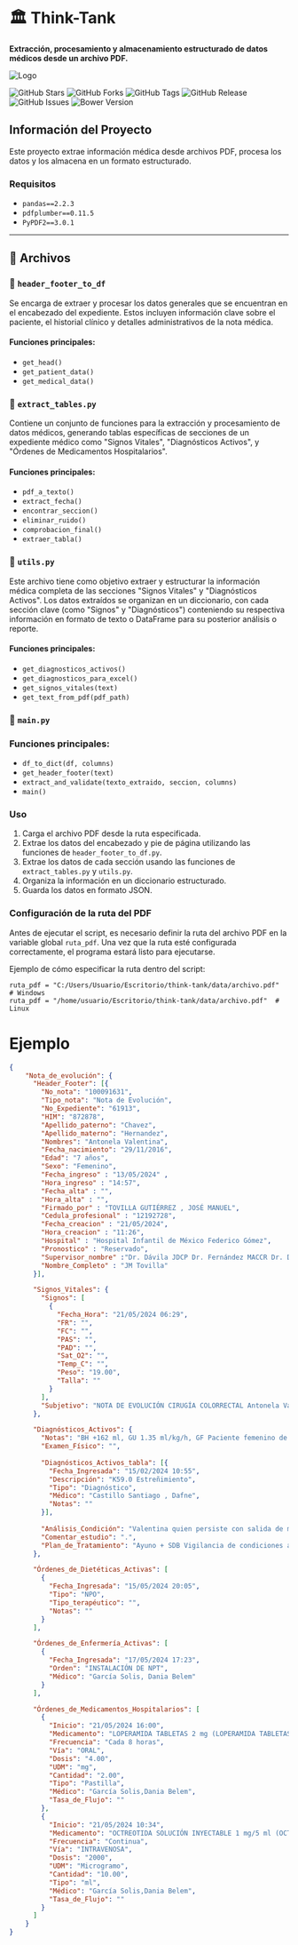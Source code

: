 # 🏛 Think-Tank  

**Extracción, procesamiento y almacenamiento estructurado de datos médicos desde un archivo PDF.**

![Logo]([https://www.iimas.unam.mx/wp-content/uploads/2023/11/Logo-pagina-ok.png](https://github.com/DIEGOELIASLOPEZ/ejemploRead/blob/main/IMMAS%20logo.png?raw=true))

![GitHub Stars](https://img.shields.io/github/stars/pandao/editor.md.svg)
![GitHub Forks](https://img.shields.io/github/forks/pandao/editor.md.svg)
![GitHub Tags](https://img.shields.io/github/tag/pandao/editor.md.svg)
![GitHub Release](https://img.shields.io/github/release/pandao/editor.md.svg)
![GitHub Issues](https://img.shields.io/github/issues/pandao/editor.md.svg)
![Bower Version](https://img.shields.io/bower/v/editor.md.svg)

## Información del Proyecto

Este proyecto extrae información médica desde archivos PDF, procesa los datos y los almacena en un formato estructurado.

### Requisitos

- `pandas==2.2.3`
- `pdfplumber==0.11.5`
- `PyPDF2==3.0.1`

---

## 📂 Archivos

### 📗 `header_footer_to_df`

Se encarga de extraer y procesar los datos generales que se encuentran en el encabezado del expediente. Estos incluyen información clave sobre el paciente, el historial clínico y detalles administrativos de la nota médica.

#### Funciones principales:
- `get_head()`
- `get_patient_data()`
- `get_medical_data()`

### 📘 `extract_tables.py`

Contiene un conjunto de funciones para la extracción y procesamiento de datos médicos, generando tablas específicas de secciones de un expediente médico como "Signos Vitales", "Diagnósticos Activos", y "Órdenes de Medicamentos Hospitalarios".

#### Funciones principales:
- `pdf_a_texto()`
- `extract_fecha()`
- `encontrar_seccion()`
- `eliminar_ruido()`
- `comprobacion_final()`
- `extraer_tabla()`

### 📕 `utils.py`

Este archivo tiene como objetivo extraer y estructurar la información médica completa de las secciones "Signos Vitales" y "Diagnósticos Activos". Los datos extraídos se organizan en un diccionario, con cada sección clave (como "Signos" y "Diagnósticos") conteniendo su respectiva información en formato de texto o DataFrame para su posterior análisis o reporte.

#### Funciones principales:
- `get_diagnosticos_activos()`
- `get_diagnosticos_para_excel()`
- `get_signos_vitales(text)`
- `get_text_from_pdf(pdf_path)`

### 📙 `main.py`

### Funciones principales:
- `df_to_dict(df, columns)`
- `get_header_footer(text)`
- `extract_and_validate(texto_extraido, seccion, columns)`
- `main()`

### Uso

1. Carga el archivo PDF desde la ruta especificada.
2. Extrae los datos del encabezado y pie de página utilizando las funciones de `header_footer_to_df.py`.
3. Extrae los datos de cada sección usando las funciones de `extract_tables.py` y `utils.py`.
4. Organiza la información en un diccionario estructurado.
5. Guarda los datos en formato JSON.

### Configuración de la ruta del PDF

Antes de ejecutar el script, es necesario definir la ruta del archivo PDF en la variable global `ruta_pdf`. Una vez que la ruta esté configurada correctamente, el programa estará listo para ejecutarse.

Ejemplo de cómo especificar la ruta dentro del script:


    ruta_pdf = "C:/Users/Usuario/Escritorio/think-tank/data/archivo.pdf"  # Windows
    ruta_pdf = "/home/usuario/Escritorio/think-tank/data/archivo.pdf"  # Linux

# Ejemplo  

```json
{
    "Nota_de_evolución": {
      "Header_Footer": [{
        "No_nota": "100091631",
        "Tipo_nota": "Nota de Evolución",
        "No_Expediente": "61913",
        "HIM": "872878",
        "Apellido_paterno": "Chavez",
        "Apellido_materno": "Hernandez",
        "Nombres": "Antonela Valentina",
        "Fecha_nacimiento": "29/11/2016",
        "Edad": "7 años",
        "Sexo": "Femenino",
        "Fecha_ingreso" : "13/05/2024" ,
        "Hora_ingreso" : "14:57",
        "Fecha_alta" : "",
        "Hora_alta" : "",
        "Firmado_por" : "TOVILLA GUTIÉRREZ , JOSÉ MANUEL",
        "Cedula_profesional" : "12192728",
        "Fecha_creacion" : "21/05/2024",
        "Hora_creacion" : "11:26",
        "Hospital" : "Hospital Infantil de México Federico Gómez",
        "Pronostico" : "Reservado",
        "Supervisor_nombre" :"Dr. Dávila JDCP Dr. Fernández MACCR Dr. Domínguez MACCR",
        "Nombre_Completo" : "JM Tovilla"
      }],

      "Signos_Vitales": {
        "Signos": [
          {
            "Fecha_Hora": "21/05/2024 06:29",
            "FR": "",
            "FC": "",
            "PAS": "",
            "PAD": "",
            "Sat_O2": "",
            "Temp_C": "",
            "Peso": "19.00",
            "Talla": ""
          }
        ],
        "Subjetivo": "NOTA DE EVOLUCIÓN CIRUGÍA COLORRECTAL Antonela Valentina con diagnósticos de: - Estreñimiento crónico intratable ..."
      },

      "Diagnósticos_Activos": {
        "Notas": "BH +162 ml, GU 1.35 ml/kg/h, GF Paciente femenino de edad aparente similar a cronológica, neurológicamente íntegra,normohidratada,...",
        "Examen_Físico": "",
        
        "Diagnósticos_Activos_tabla": [{
          "Fecha_Ingresada": "15/02/2024 10:55",
          "Descripción": "K59.0 Estreñimiento",
          "Tipo": "Diagnóstico",
          "Médico": "Castillo Santiago , Dafne",
          "Notas": ""
        }],
        
        "Análisis_Condición": "Valentina quien persiste con salida de material fétido a través...",
        "Comentar_estudio": ".",
        "Plan_de_Tratamiento": "Ayuno + SDB Vigilancia de condiciones abdominales Técnica de doble pañal..."
      },

      "Órdenes_de_Dietéticas_Activas": [
        {
          "Fecha_Ingresada": "15/05/2024 20:05",
          "Tipo": "NPO",
          "Tipo_terapéutico": "",
          "Notas": ""
        }
      ],

      "Órdenes_de_Enfermería_Activas": [
        {
          "Fecha_Ingresada": "17/05/2024 17:23",
          "Orden": "INSTALACIÓN DE NPT",
          "Médico": "García Solis, Dania Belem"
        }
      ],

      "Órdenes_de_Medicamentos_Hospitalarios": [
        {
          "Inicio": "21/05/2024 16:00",
          "Medicamento": "LOPERAMIDA TABLETAS 2 mg (LOPERAMIDA TABLETAS 2 mg(Gastroenterologia))",
          "Frecuencia": "Cada 8 horas",
          "Vía": "ORAL",
          "Dosis": "4.00",
          "UDM": "mg",
          "Cantidad": "2.00",
          "Tipo": "Pastilla",
          "Médico": "García Solis,Dania Belem",
          "Tasa_de_Flujo": ""
        },
        {
          "Inicio": "21/05/2024 10:34",
          "Medicamento": "OCTREOTIDA SOLUCIÓN INYECTABLE 1 mg/5 ml (OCTREOTIDA SOLUCIÓN INYECTABLE 1 mg/5 ml)",
          "Frecuencia": "Continua",
          "Vía": "INTRAVENOSA",
          "Dosis": "2000",
          "UDM": "Microgramo",
          "Cantidad": "10.00",
          "Tipo": "ml",
          "Médico": "García Solis,Dania Belem",
          "Tasa_de_Flujo": ""
        }
      ]
    }
}
```
